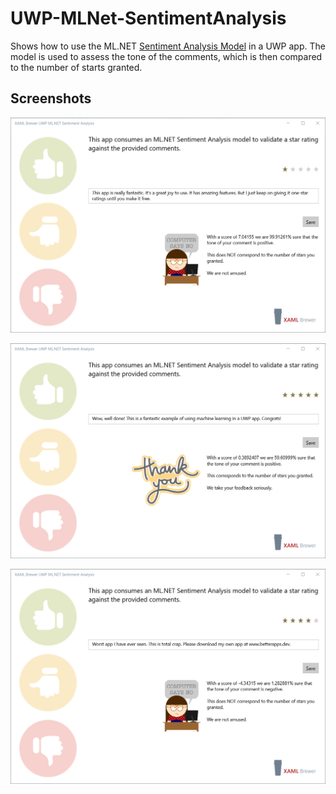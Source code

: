 # UWP-MLNet-SentimentAnalysis
Shows how to use the ML.NET [Sentiment Analysis Model](https://github.com/dotnet/samples/tree/master/machine-learning/models/sentimentanalysis) in a UWP app. The model is used to assess the tone of the comments, which is then compared to the number of starts granted.

## Screenshots
![Screenshot](Assets/OneStarButPositive.png?raw=true)

![Screenshot](Assets/FiveStarsAndPositive.png?raw=true)

![Screenshot](Assets/FourStarsButNegative.png?raw=true)

